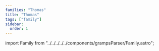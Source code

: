 ```yaml
---
families: "Thomas"
title: "Thomas"
tags: ["family"]
sidebar:
  order: 1
---
```

import Family from "../../../../../components/grampsParser/Family.astro";

<Family surn={frontmatter.surn} />

